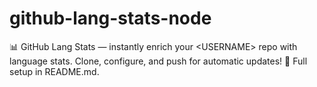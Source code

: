 # github-lang-stats-node
📊 GitHub Lang Stats — instantly enrich your &lt;USERNAME> repo with language stats. Clone, configure, and push for automatic updates! 🚀 Full setup in README.md.
